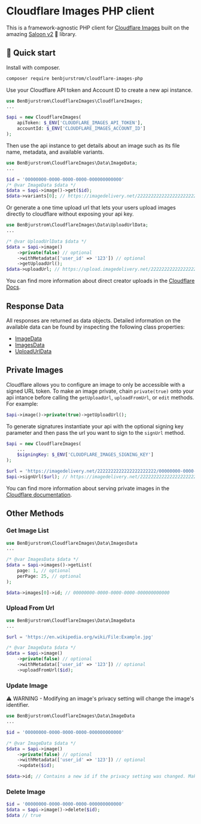 # Cloudflare Images PHP client
This is a framework-agnostic PHP client for [Cloudflare Images](https://developers.cloudflare.com/images/cloudflare-images/) built on the amazing [Saloon v2](https://docs.saloon.dev/) 🤠 library.

## 🚀 Quick start

Install with composer.

```bash
composer require benbjurstrom/cloudflare-images-php
```

Use your Cloudflare API token and Account ID to create a new api instance.
```php
use BenBjurstrom\CloudflareImages\CloudflareImages;
...

$api = new CloudflareImages(
    apiToken: $_ENV['CLOUDFLARE_IMAGES_API_TOKEN'],
    accountId: $_ENV['CLOUDFLARE_IMAGES_ACCOUNT_ID']
);
```
Then use the api instance to get details about an image such as its file name, metadata, and available variants.
```php
use BenBjurstrom\CloudflareImages\Data\ImageData;
...

$id = '00000000-0000-0000-0000-000000000000'
/* @var ImageData $data */
$data = $api->image()->get($id);
$data->variants[0]; // https://imagedelivery.net/2222222222222222222222/00000000-0000-0000-0000-000000000000/public
```

Or generate a one time upload url that lets your users upload images directly to cloudflare without exposing your api key.
```php
use BenBjurstrom\CloudflareImages\Data\UploadUrlData;
...

/* @var UploadUrlData $data */
$data = $api->image()
    ->private(false) // optional
    ->withMetadata(['user_id' => '123']) // optional
    ->getUploadUrl();
$data->uploadUrl; // https://upload.imagedelivery.net/2222222222222222222222/00000000-0000-0000-0000-000000000000"

```

You can find more information about direct creator uploads in the [Cloudflare Docs](https://developers.cloudflare.com/images/cloudflare-images/upload-images/direct-creator-upload/).

## Response Data
All responses are returned as data objects. Detailed information on the available data can be found by inspecting the following class properties:

* [ImageData](https://github.com/benbjurstrom/cloudflare-images-php/blob/main/src/Data/ImageData.php)
* [ImagesData](https://github.com/benbjurstrom/cloudflare-images-php/blob/main/src/Data/ImagesData.php)
* [UploadUrlData](https://github.com/benbjurstrom/cloudflare-images-php/blob/main/src/Data/UploadUrlData.php)

## Private Images
Cloudflare allows you to configure an image to only be accessible with a signed URL token. To make an image private, chain `private(true)` onto your api intance before calling the `getUploadUrl`, `uploadFromUrl`, or `edit` methods. For example:

```php
$api->image()->private(true)->getUploadUrl();
```

To generate signatures instantiate your api with the optional signing key parameter and then pass the url you want to sign to the `signUrl` method.
```php
$api = new CloudflareImages(
    ...
    $signingKey: $_ENV['CLOUDFLARE_IMAGES_SIGNING_KEY']
);

$url = 'https://imagedelivery.net/2222222222222222222222/00000000-0000-0000-0000-000000000000/public';
$api->signUrl($url); // https://imagedelivery.net/2222222222222222222222/00000000-0000-0000-0000-000000000000/public?sig=8217cb17667a1f1af8ed722124d7a5da9543df9e3040a51f3de6e3023812ab3
```

You can find more information about serving private images in the [Cloudflare documentation](https://developers.cloudflare.com/images/cloudflare-images/signing-images/).

## Other Methods
### Get Image List

```php
use BenBjurstrom\CloudflareImages\Data\ImagesData
...

/* @var ImagesData $data */
$data = $api->images()->getList(
    page: 1, // optional
    perPage: 25, // optional
);

$data->images[0]->id; // 00000000-0000-0000-0000-000000000000

```
### Upload From Url
```php
use BenBjurstrom\CloudflareImages\Data\ImageData
...

$url = 'https://en.wikipedia.org/wiki/File:Example.jpg'

/* @var ImageData $data */
$data = $api->image()
    ->private(false) // optional
    ->withMetadata(['user_id' => '123']) // optional
    ->uploadFromUrl($id);
```
### Update Image

⚠️ WARNING - Modifying an image's privacy setting will change the image's identifier.

```php
use BenBjurstrom\CloudflareImages\Data\ImageData
...

$id = '00000000-0000-0000-0000-000000000000'

/* @var ImageData $data */
$data = $api->image()
    ->private(false) // optional
    ->withMetadata(['user_id' => '123']) // optional
    ->update($id);

$data->id; // Contains a new id if the privacy setting was changed. Make sure to update your database.
```
### Delete Image
```php
$id = '00000000-0000-0000-0000-000000000000'
$data = $api->image()->delete($id);
$data // true
```
